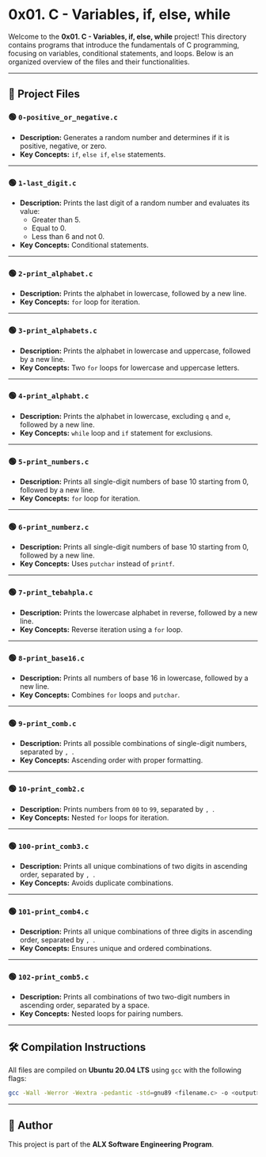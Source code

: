 # 0x01. C - Variables, if, else, while

Welcome to the **0x01. C - Variables, if, else, while** project! This directory contains programs that introduce the fundamentals of C programming, focusing on variables, conditional statements, and loops. Below is an organized overview of the files and their functionalities.

---

## 📂 Project Files

### 🟢 `0-positive_or_negative.c`
- **Description:** Generates a random number and determines if it is positive, negative, or zero.
- **Key Concepts:** `if`, `else if`, `else` statements.

---

### 🟢 `1-last_digit.c`
- **Description:** Prints the last digit of a random number and evaluates its value:
    - Greater than 5.
    - Equal to 0.
    - Less than 6 and not 0.
- **Key Concepts:** Conditional statements.

---

### 🟢 `2-print_alphabet.c`
- **Description:** Prints the alphabet in lowercase, followed by a new line.
- **Key Concepts:** `for` loop for iteration.

---

### 🟢 `3-print_alphabets.c`
- **Description:** Prints the alphabet in lowercase and uppercase, followed by a new line.
- **Key Concepts:** Two `for` loops for lowercase and uppercase letters.

---

### 🟢 `4-print_alphabt.c`
- **Description:** Prints the alphabet in lowercase, excluding `q` and `e`, followed by a new line.
- **Key Concepts:** `while` loop and `if` statement for exclusions.

---

### 🟢 `5-print_numbers.c`
- **Description:** Prints all single-digit numbers of base 10 starting from 0, followed by a new line.
- **Key Concepts:** `for` loop for iteration.

---

### 🟢 `6-print_numberz.c`
- **Description:** Prints all single-digit numbers of base 10 starting from 0, followed by a new line.
- **Key Concepts:** Uses `putchar` instead of `printf`.

---

### 🟢 `7-print_tebahpla.c`
- **Description:** Prints the lowercase alphabet in reverse, followed by a new line.
- **Key Concepts:** Reverse iteration using a `for` loop.

---

### 🟢 `8-print_base16.c`
- **Description:** Prints all numbers of base 16 in lowercase, followed by a new line.
- **Key Concepts:** Combines `for` loops and `putchar`.

---

### 🟢 `9-print_comb.c`
- **Description:** Prints all possible combinations of single-digit numbers, separated by `, `.
- **Key Concepts:** Ascending order with proper formatting.

---

### 🟢 `10-print_comb2.c`
- **Description:** Prints numbers from `00` to `99`, separated by `, `.
- **Key Concepts:** Nested `for` loops for iteration.

---

### 🟢 `100-print_comb3.c`
- **Description:** Prints all unique combinations of two digits in ascending order, separated by `, `.
- **Key Concepts:** Avoids duplicate combinations.

---

### 🟢 `101-print_comb4.c`
- **Description:** Prints all unique combinations of three digits in ascending order, separated by `, `.
- **Key Concepts:** Ensures unique and ordered combinations.

---

### 🟢 `102-print_comb5.c`
- **Description:** Prints all combinations of two two-digit numbers in ascending order, separated by a space.
- **Key Concepts:** Nested loops for pairing numbers.

---

## 🛠️ Compilation Instructions

All files are compiled on **Ubuntu 20.04 LTS** using `gcc` with the following flags:

```bash
gcc -Wall -Werror -Wextra -pedantic -std=gnu89 <filename.c> -o <output>
```

---

## 👤 Author

This project is part of the **ALX Software Engineering Program**.

